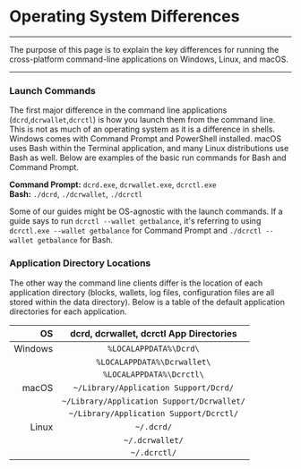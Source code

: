 # Operating System Differences 

---

The purpose of this page is to explain the key differences for running the cross-platform command-line applications on Windows, Linux, and macOS.

---

### Launch Commands

The first major difference in the command line applications (`dcrd`,`dcrwallet`,`dcrctl`) is how you launch them from the command line. This is not as much of an operating system as it is a difference in shells. Windows comes with Command Prompt and PowerShell installed. macOS uses Bash within the Terminal application, and many Linux distributions use Bash as well. Below are examples of the basic run commands for Bash and Command Prompt.

**Command Prompt:** `dcrd.exe`, `dcrwallet.exe`, `dcrctl.exe` <br />
**Bash:** `./dcrd`, `./dcrwallet`, `./dcrctl`

Some of our guides might be OS-agnostic with the launch commands. If a guide says to run `dcrctl --wallet getbalance`, it's referring to using `dcrctl.exe --wallet getbalance` for Command Prompt and `./dcrctl --wallet getbalance` for Bash.

### Application Directory Locations

The other way the command line clients differ is the location of each application directory (blocks, wallets, log files, configuration files are all stored within the data directory). Below is a table of the default application directories for each application. 

| OS      | dcrd, dcrwallet, dcrctl App Directories    |
| -------:|:------------------------------------------:|
| Windows | `%LOCALAPPDATA%\Dcrd\`                     |
|         | `%LOCALAPPDATA%\Dcrwallet\`                |
|         | `%LOCALAPPDATA%\Dcrctl\`                   |
| macOS   | `~/Library/Application Support/Dcrd/`      |
|         | `~/Library/Application Support/Dcrwallet/` |
|         | `~/Library/Application Support/Dcrctl/`    |
| Linux   | `~/.dcrd/`                                 |
|         | `~/.dcrwallet/`                            |
|         | `~/.dcrctl/`                               |
